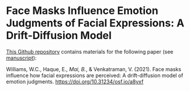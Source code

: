 # Face Masks Influence Emotion Judgments of Facial Expressions: A Drift-Diffusion Model
[This Github repository](https://github.com/wcwill/FaceMasksEmotion) contains materials for the following paper (see [manuscript](https://psyarxiv.com/a8yxf/)):

Williams, W.C., Haque, E.*, Mai, B.*, & Venkatraman, V. (2021). Face masks influence how facial expressions are perceived: A drift-diffusion model of emotion judgments. https://doi.org/10.31234/osf.io/a8yxf
